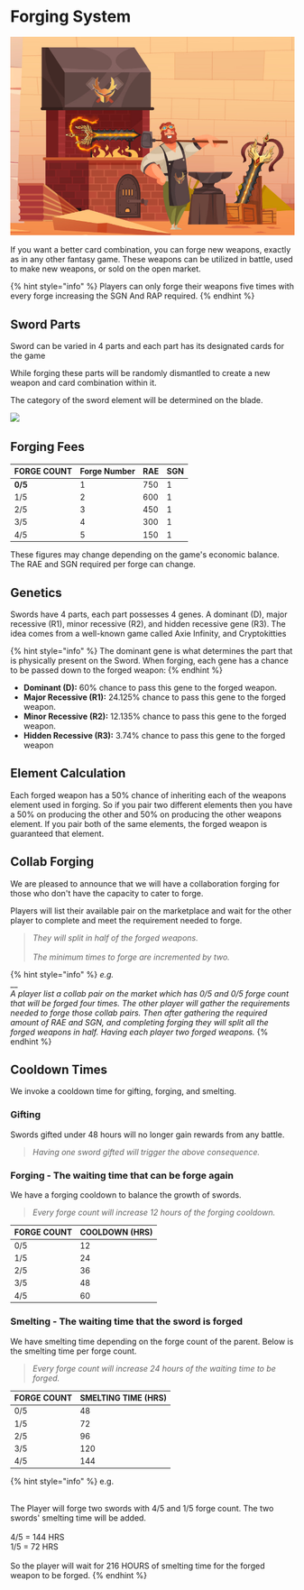 # Forging System

![](../.gitbook/assets/forge.jpg)

If you want a better card combination, you can forge new weapons, exactly as in any other fantasy game. These weapons can be utilized in battle, used to make new weapons, or sold on the open market.

{% hint style="info" %}
Players can only forge their weapons five times with every forge increasing the SGN And RAP required.
{% endhint %}

## Sword Parts

Sword can be varied in 4 parts and each part has its designated cards for the game

While forging these parts will be randomly dismantled to create a new weapon and card combination within it.

The category of the sword element will be determined on the blade.

![](../.gitbook/assets/273003254\_462047952071439\_9035256204137697450\_n.png)

## **Forging Fees**

| FORGE COUNT | Forge Number | RAE | SGN |
| ----------- | ------------ | --- | --- |
| **0/5**     | 1            | 750 | 1   |
| 1/5         | 2            | 600 | 1   |
| 2/5         | 3            | 450 | 1   |
| 3/5         | 4            | 300 | 1   |
| 4/5         | 5            | 150 | 1   |

These figures may change depending on the game's economic balance. The RAE and SGN required per forge can change.

## **Genetics**

Swords have 4 parts, each part possesses 4 genes. A dominant (D), major recessive (R1), minor recessive (R2), and hidden recessive gene (R3). The idea comes from a well-known game called Axie Infinity, and Cryptokitties

{% hint style="info" %}
The dominant gene is what determines the part that is physically present on the Sword. When forging, each gene has a chance to be passed down to the forged weapon:
{% endhint %}

* **Dominant (D):** 60% chance to pass this gene to the forged weapon.
* **Major Recessive (R1):** 24.125% chance to pass this gene to the forged weapon.
* **Minor Recessive (R2):** 12.135% chance to pass this gene to the forged weapon.
* **Hidden Recessive (R3):** 3.74% chance to pass this gene to the forged weapon

## Element Calculation

Each forged weapon has a 50% chance of inheriting each of the weapons element used in forging. So if you pair two different elements then you have a 50% on producing the other and 50% on producing the other weapons element. If you pair both of the same elements, the forged weapon is guaranteed that element.

## Collab Forging

We are pleased to announce that we will have a collaboration forging for those who don't have the capacity to cater to forge.

Players will list their available pair on the marketplace and wait for the other player to complete and meet the requirement needed to forge.

> _They will split in half of the forged weapons._\
> \
> _The minimum times to forge are incremented by two._

{% hint style="info" %}
_e.g._\
\_\_\
_A player list a collab pair on the market which has 0/5 and 0/5 forge count that will be forged four times. The other player will gather the requirements needed to forge those collab pairs. Then after gathering the required amount of RAE and SGN, and completing forging they will split all the forged weapons in half. Having each player two forged weapons._
{% endhint %}

## Cooldown Times

We invoke a cooldown time for gifting, forging, and smelting.

### Gifting

Swords gifted under 48 hours will no longer gain rewards from any battle.

> _Having one sword gifted will trigger the above consequence._

### Forging - The waiting time that can be forge again

We have a forging cooldown to balance the growth of swords.

> _Every forge count will increase 12 hours of the forging cooldown._

| FORGE COUNT | COOLDOWN (HRS) |
| ----------- | -------------- |
| 0/5         | 12             |
| 1/5         | 24             |
| 2/5         | 36             |
| 3/5         | 48             |
| 4/5         | 60             |

### Smelting - The waiting time that the sword is forged

We have smelting time depending on the forge count of the parent. Below is the smelting time per forge count.

> _Every forge count will increase 24 hours of the waiting time to be forged._

| FORGE COUNT | SMELTING TIME (HRS) |
| ----------- | ------------------- |
| 0/5         | 48                  |
| 1/5         | 72                  |
| 2/5         | 96                  |
| 3/5         | 120                 |
| 4/5         | 144                 |

{% hint style="info" %}
e.g.

\
The Player will forge two swords with 4/5 and 1/5 forge count. The two swords' smelting time will be added.\
\
4/5 = 144 HRS\
1/5 = 72 HRS\
\
So the player will wait for 216 HOURS of smelting time for the forged weapon to be forged.
{% endhint %}
